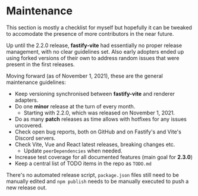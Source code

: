 # Maintenance

This section is mostly a checklist for myself but hopefully it can be tweaked to accomodate the presence of more contributors in the near future.

Up until the 2.2.0 release, <b>fastify-vite</b> had essentially no proper release management, with no clear guidelines set. Also early adopters ended up using forked versions of their own to address random issues that were present in the first releases.

Moving forward (as of November 1, 2021), these are the general maintenance guidelines:

- Keep versioning synchronised between <b>fastify-vite</b> and renderer adapters.
- Do one **minor** release at the turn of every month.
  - Starting with 2.2.0, which was released on November 1, 2021.
- Do as many **patch** releases as time allows with hotfixes for any issues uncovered.
- Check open bug reports, both on GitHub and on Fastify's and Vite's Discord servers.
- Check Vite, Vue and React latest releases, breaking changes etc.
  - Update `peerDependencies` when needed.
- Increase test coverage for all documented features (main goal for **2.3.0**)
- Keep a central list of TODO items in the repo as `TODO.md`

There's no automated release script, `package.json` files still need to be manually edited and `npm publish` needs to be manually executed to push a new release out.